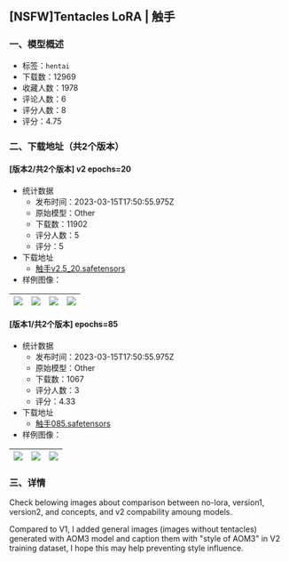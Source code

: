 ## [NSFW]Tentacles LoRA | 触手
### 一、模型概述

- 标签：`hentai`
- 下载数：12969
- 收藏人数：1978
- 评论人数：6
- 评分人数：8
- 评分：4.75

### 二、下载地址（共2个版本）

#### [版本2/共2个版本] v2 epochs=20

- 统计数据
  - 发布时间：2023-03-15T17:50:55.975Z
  - 原始模型：Other
  - 下载数：11902
  - 评分人数：5
  - 评分：5
- 下载地址
  - [触手v2.5_20.safetensors](https://civitai.com/api/download/models/15496)
- 样例图像：

| <img src="https://image.civitai.com/xG1nkqKTMzGDvpLrqFT7WA/849d2c59-e37d-4491-aff6-97855998c800/width=450/154479.jpeg" /> | <img src="https://image.civitai.com/xG1nkqKTMzGDvpLrqFT7WA/0a189e91-addd-48b2-f83d-5ee79bb69900/width=450/154480.jpeg" /> | <img src="https://image.civitai.com/xG1nkqKTMzGDvpLrqFT7WA/7f4a6332-4244-476f-1fc0-e02541908900/width=450/154478.jpeg" /> | <img src="https://image.civitai.com/xG1nkqKTMzGDvpLrqFT7WA/2bc165ed-7034-42a9-fa4f-285da50e9f00/width=450/154476.jpeg" /> |
| ---- | ---- | ---- | ---- |

#### [版本1/共2个版本] epochs=85

- 统计数据
  - 发布时间：2023-03-15T17:50:55.975Z
  - 原始模型：Other
  - 下载数：1067
  - 评分人数：3
  - 评分：4.33
- 下载地址
  - [触手085.safetensors](https://civitai.com/api/download/models/14045)
- 样例图像：

| <img src="https://image.civitai.com/xG1nkqKTMzGDvpLrqFT7WA/cb45c5a4-ebe2-424f-5a09-f368a493cd00/width=450/136660.jpeg" /> | <img src="https://image.civitai.com/xG1nkqKTMzGDvpLrqFT7WA/b9587bf3-e40f-48d2-4b66-d7decf3da500/width=450/136662.jpeg" /> | <img src="https://image.civitai.com/xG1nkqKTMzGDvpLrqFT7WA/c869748f-9552-439e-74d6-9b65cd8fec00/width=450/136661.jpeg" /> |
| ---- | ---- | ---- |


### 三、详情
<p>Check belowing images about comparison between no-lora, version1, version2, and concepts, and v2 compability amoung models.</p><p>Compared to V1, I added general images (images without tentacles) generated with AOM3 model and caption them with "style of AOM3" in V2 training dataset, I hope this may help preventing style influence.</p>